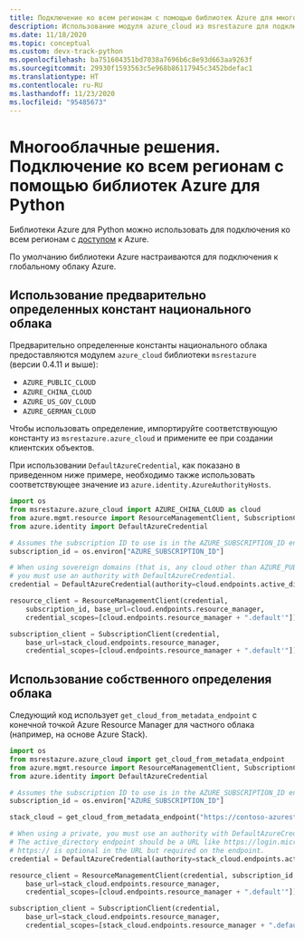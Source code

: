 ```yaml
---
title: Подключение ко всем регионам с помощью библиотек Azure для многооблачных решений Python
description: Использование модуля azure_cloud из msrestazure для подключения к Azure в разных независимых регионах
ms.date: 11/18/2020
ms.topic: conceptual
ms.custom: devx-track-python
ms.openlocfilehash: ba751604351bd7038a7696b6c8e93d663aa9263f
ms.sourcegitcommit: 29930f1593563c5e968b86117945c3452bdefac1
ms.translationtype: HT
ms.contentlocale: ru-RU
ms.lasthandoff: 11/23/2020
ms.locfileid: "95485673"
---
```

# <a name="multi-cloud-connect-to-all-regions-with-the-azure-libraries-for-python"></a>Многооблачные решения. Подключение ко всем регионам с помощью библиотек Azure для Python

Библиотеки Azure для Python можно использовать для подключения ко всем регионам с [доступом](https://azure.microsoft.com/regions/services) к Azure.

По умолчанию библиотеки Azure настраиваются для подключения к глобальному облаку Azure.

## <a name="using-pre-defined-sovereign-cloud-constants"></a>Использование предварительно определенных констант национального облака

Предварительно определенные константы национального облака предоставляются модулем `azure_cloud` библиотеки `msrestazure` (версии 0.4.11 и выше):

- `AZURE_PUBLIC_CLOUD`
- `AZURE_CHINA_CLOUD`
- `AZURE_US_GOV_CLOUD`
- `AZURE_GERMAN_CLOUD`

Чтобы использовать определение, импортируйте соответствующую константу из `msrestazure.azure_cloud` и примените ее при создании клиентских объектов. 

При использовании `DefaultAzureCredential`, как показано в приведенном ниже примере, необходимо также использовать соответствующее значение из `azure.identity.AzureAuthorityHosts`.

```python
import os
from msrestazure.azure_cloud import AZURE_CHINA_CLOUD as cloud
from azure.mgmt.resource import ResourceManagementClient, SubscriptionClient
from azure.identity import DefaultAzureCredential

# Assumes the subscription ID to use is in the AZURE_SUBSCRIPTION_ID environment variable
subscription_id = os.environ["AZURE_SUBSCRIPTION_ID"]

# When using sovereign domains (that is, any cloud other than AZURE_PUBLIC_CLOUD),
# you must use an authority with DefaultAzureCredential.
credential = DefaultAzureCredential(authority=cloud.endpoints.active_directory)

resource_client = ResourceManagementClient(credential,
    subscription_id, base_url=cloud.endpoints.resource_manager,
    credential_scopes=[cloud.endpoints.resource_manager + ".default'"])

subscription_client = SubscriptionClient(credential,
    base_url=stack_cloud.endpoints.resource_manager,
    credential_scopes=[cloud.endpoints.resource_manager + ".default'"])
```
  
## <a name="using-your-own-cloud-definition"></a>Использование собственного определения облака

Следующий код использует `get_cloud_from_metadata_endpoint` с конечной точкой Azure Resource Manager для частного облака (например, на основе Azure Stack).

```python
import os
from msrestazure.azure_cloud import get_cloud_from_metadata_endpoint
from azure.mgmt.resource import ResourceManagementClient, SubscriptionClient
from azure.identity import DefaultAzureCredential

# Assumes the subscription ID to use is in the AZURE_SUBSCRIPTION_ID environment variable
subscription_id = os.environ["AZURE_SUBSCRIPTION_ID"]

stack_cloud = get_cloud_from_metadata_endpoint("https://contoso-azurestack-arm-endpoint.com")

# When using a private, you must use an authority with DefaultAzureCredential.
# The active_directory endpoint should be a URL like https://login.microsoftonline.com.
# https:// is optional in the URL but required on the endpoint.
credential = DefaultAzureCredential(authority=stack_cloud.endpoints.active_directory)

resource_client = ResourceManagementClient(credential, subscription_id,
    base_url=stack_cloud.endpoints.resource_manager,
    credential_scopes=[cloud.endpoints.resource_manager + ".default'"])

subscription_client = SubscriptionClient(credential,
    base_url=stack_cloud.endpoints.resource_manager,
    credential_scopes=[stack_cloud.endpoints.resource_manager + ".default'"])
```
